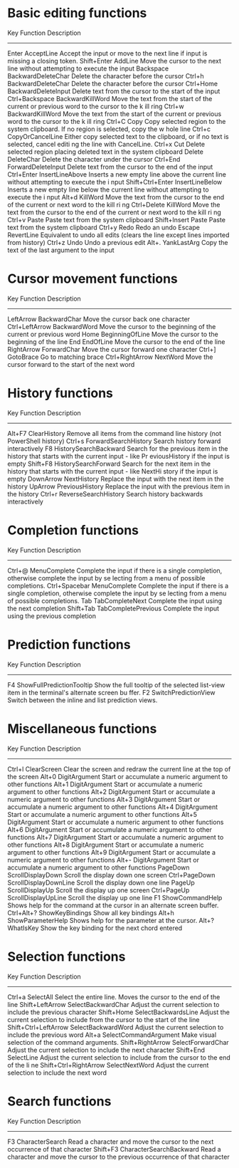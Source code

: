 Basic editing functions
=======================

Key              Function            Description
---              --------            -----------
Enter            AcceptLine          Accept the input or move to the next line if input is missing a closing token.
Shift+Enter      AddLine             Move the cursor to the next line without attempting to execute the input
Backspace        BackwardDeleteChar  Delete the character before the cursor
Ctrl+h           BackwardDeleteChar  Delete the character before the cursor
Ctrl+Home        BackwardDeleteInput Delete text from the cursor to the start of the input
Ctrl+Backspace   BackwardKillWord    Move the text from the start of the current or previous word to the cursor to the k
                                     ill ring
Ctrl+w           BackwardKillWord    Move the text from the start of the current or previous word to the cursor to the k
                                     ill ring
Ctrl+C           Copy                Copy selected region to the system clipboard.  If no region is selected, copy the w
                                     hole line
Ctrl+c           CopyOrCancelLine    Either copy selected text to the clipboard, or if no text is selected, cancel editi
                                     ng the line with CancelLine.
Ctrl+x           Cut                 Delete selected region placing deleted text in the system clipboard
Delete           DeleteChar          Delete the character under the cursor
Ctrl+End         ForwardDeleteInput  Delete text from the cursor to the end of the input
Ctrl+Enter       InsertLineAbove     Inserts a new empty line above the current line without attempting to execute the i
                                     nput
Shift+Ctrl+Enter InsertLineBelow     Inserts a new empty line below the current line without attempting to execute the i
                                     nput
Alt+d            KillWord            Move the text from the cursor to the end of the current or next word to the kill ri
                                     ng
Ctrl+Delete      KillWord            Move the text from the cursor to the end of the current or next word to the kill ri
                                     ng
Ctrl+v           Paste               Paste text from the system clipboard
Shift+Insert     Paste               Paste text from the system clipboard
Ctrl+y           Redo                Redo an undo
Escape           RevertLine          Equivalent to undo all edits (clears the line except lines imported from history)
Ctrl+z           Undo                Undo a previous edit
Alt+.            YankLastArg         Copy the text of the last argument to the input

Cursor movement functions
=========================

Key             Function        Description
---             --------        -----------
LeftArrow       BackwardChar    Move the cursor back one character
Ctrl+LeftArrow  BackwardWord    Move the cursor to the beginning of the current or previous word
Home            BeginningOfLine Move the cursor to the beginning of the line
End             EndOfLine       Move the cursor to the end of the line
RightArrow      ForwardChar     Move the cursor forward one character
Ctrl+]          GotoBrace       Go to matching brace
Ctrl+RightArrow NextWord        Move the cursor forward to the start of the next word

History functions
=================

Key       Function              Description
---       --------              -----------
Alt+F7    ClearHistory          Remove all items from the command line history (not PowerShell history)
Ctrl+s    ForwardSearchHistory  Search history forward interactively
F8        HistorySearchBackward Search for the previous item in the history that starts with the current input - like Pr
                                eviousHistory if the input is empty
Shift+F8  HistorySearchForward  Search for the next item in the history that starts with the current input - like NextHi
                                story if the input is empty
DownArrow NextHistory           Replace the input with the next item in the history
UpArrow   PreviousHistory       Replace the input with the previous item in the history
Ctrl+r    ReverseSearchHistory  Search history backwards interactively

Completion functions
====================

Key           Function            Description
---           --------            -----------
Ctrl+@        MenuComplete        Complete the input if there is a single completion, otherwise complete the input by se
                                  lecting from a menu of possible completions.
Ctrl+Spacebar MenuComplete        Complete the input if there is a single completion, otherwise complete the input by se
                                  lecting from a menu of possible completions.
Tab           TabCompleteNext     Complete the input using the next completion
Shift+Tab     TabCompletePrevious Complete the input using the previous completion

Prediction functions
====================

Key Function                  Description
--- --------                  -----------
F4  ShowFullPredictionTooltip Show the full tooltip of the selected list-view item in the terminal's alternate screen bu
                              ffer.
F2  SwitchPredictionView      Switch between the inline and list prediction views.

Miscellaneous functions
=======================

Key           Function              Description
---           --------              -----------
Ctrl+l        ClearScreen           Clear the screen and redraw the current line at the top of the screen
Alt+0         DigitArgument         Start or accumulate a numeric argument to other functions
Alt+1         DigitArgument         Start or accumulate a numeric argument to other functions
Alt+2         DigitArgument         Start or accumulate a numeric argument to other functions
Alt+3         DigitArgument         Start or accumulate a numeric argument to other functions
Alt+4         DigitArgument         Start or accumulate a numeric argument to other functions
Alt+5         DigitArgument         Start or accumulate a numeric argument to other functions
Alt+6         DigitArgument         Start or accumulate a numeric argument to other functions
Alt+7         DigitArgument         Start or accumulate a numeric argument to other functions
Alt+8         DigitArgument         Start or accumulate a numeric argument to other functions
Alt+9         DigitArgument         Start or accumulate a numeric argument to other functions
Alt+-         DigitArgument         Start or accumulate a numeric argument to other functions
PageDown      ScrollDisplayDown     Scroll the display down one screen
Ctrl+PageDown ScrollDisplayDownLine Scroll the display down one line
PageUp        ScrollDisplayUp       Scroll the display up one screen
Ctrl+PageUp   ScrollDisplayUpLine   Scroll the display up one line
F1            ShowCommandHelp       Shows help for the command at the cursor in an alternate screen buffer.
Ctrl+Alt+?    ShowKeyBindings       Show all key bindings
Alt+h         ShowParameterHelp     Shows help for the parameter at the cursor.
Alt+?         WhatIsKey             Show the key binding for the next chord entered

Selection functions
===================

Key                   Function              Description
---                   --------              -----------
Ctrl+a                SelectAll             Select the entire line. Moves the cursor to the end of the line
Shift+LeftArrow       SelectBackwardChar    Adjust the current selection to include the previous character
Shift+Home            SelectBackwardsLine   Adjust the current selection to include from the cursor to the start of the
                                            line
Shift+Ctrl+LeftArrow  SelectBackwardWord    Adjust the current selection to include the previous word
Alt+a                 SelectCommandArgument Make visual selection of the command arguments.
Shift+RightArrow      SelectForwardChar     Adjust the current selection to include the next character
Shift+End             SelectLine            Adjust the current selection to include from the cursor to the end of the li
                                            ne
Shift+Ctrl+RightArrow SelectNextWord        Adjust the current selection to include the next word

Search functions
================

Key      Function                Description
---      --------                -----------
F3       CharacterSearch         Read a character and move the cursor to the next occurrence of that character
Shift+F3 CharacterSearchBackward Read a character and move the cursor to the previous occurrence of that character

